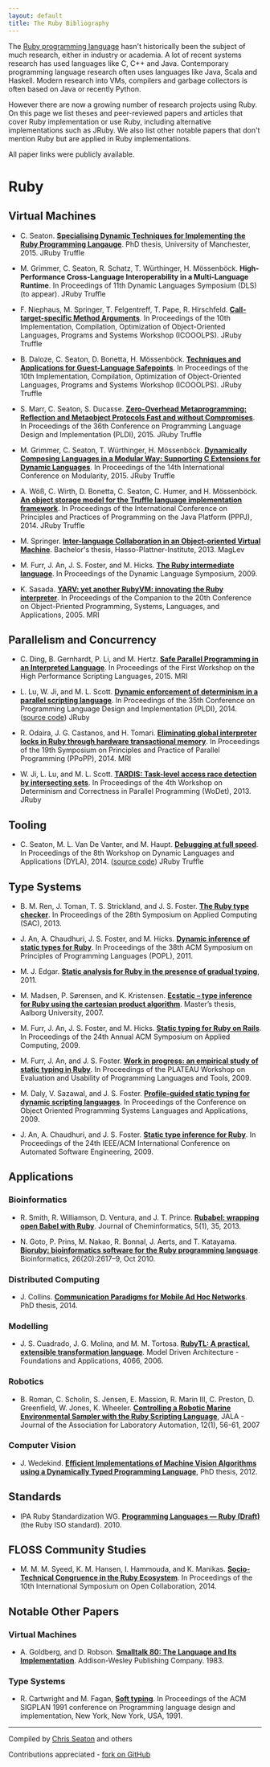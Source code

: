 ```yaml
---
layout: default
title: The Ruby Bibliography
---
```


The [Ruby programming language](http://ruby-lang.org/) hasn't historically been
the subject of much research, either in industry or academia. A lot of recent
systems research has used languages like C, C++ and Java. Contemporary
programming language research often uses languages like Java, Scala and Haskell.
Modern research into VMs, compilers and garbage collectors is often based on
Java or recently Python.

However there are now a growing number of research projects using Ruby. On this
page we list theses and peer-reviewed papers and articles that cover Ruby
implementation or use Ruby, including alternative implementations such as JRuby.
We also list other notable papers that don't mention Ruby but are applied in
Ruby implementations.

All paper links were publicly available.

# Ruby

## Virtual Machines

* C. Seaton. **[Specialising Dynamic Techniques for Implementing the Ruby Programming Langauge](http://chrisseaton.com/phd/specialising-ruby.pdf)**. PhD thesis, University of Manchester, 2015.
<span class="tag tag-jruby">JRuby</span>
<span class="tag tag-truffle">Truffle</span>

* M. Grimmer, C. Seaton, R. Schatz, T. Würthinger, H. Mössenböck. **High-Performance Cross-Language Interoperability in a Multi-Language Runtime**. In Proceedings of 11th Dynamic Languages Symposium (DLS) (to appear).
<span class="tag tag-jruby">JRuby</span>
<span class="tag tag-truffle">Truffle</span>

* F. Niephaus, M. Springer, T. Felgentreff, T. Pape, R. Hirschfeld. **[Call-target-specific Method Arguments](https://github.com/HPI-SWA-Lab/TargetSpecific-ICOOOLPS/raw/gh-pages/call_target_specific_method_arguments.pdf)**. In Proceedings of the 10th Implementation, Compilation, Optimization of Object-Oriented Languages, Programs and Systems Workshop (ICOOOLPS).
<span class="tag tag-jruby">JRuby</span>
<span class="tag tag-truffle">Truffle</span>

* B. Daloze, C. Seaton, D. Bonetta, H. Mössenböck. **[Techniques and Applications for Guest-Language Safepoints](http://chrisseaton.com/rubytruffle/icooolps15-safepoints/safepoints.pdf)**. In Proceedings of the 10th Implementation, Compilation, Optimization of Object-Oriented Languages, Programs and Systems Workshop (ICOOOLPS).
<span class="tag tag-jruby">JRuby</span>
<span class="tag tag-truffle">Truffle</span>

* S. Marr, C. Seaton, S. Ducasse. **[Zero-Overhead Metaprogramming: Reflection and Metaobject Protocols Fast and without Compromises](http://chrisseaton.com/rubytruffle/pldi15-metaprogramming/pldi15-marr-et-al-zero-overhead-metaprogramming.pdf)**. In Proceedings of the 36th Conference on Programming Language Design and Implementation (PLDI), 2015.
<span class="tag tag-jruby">JRuby</span>
<span class="tag tag-truffle">Truffle</span>

* M. Grimmer, C. Seaton, T. Würthinger, H. Mössenböck. **[Dynamically Composing Languages in a Modular Way: Supporting C Extensions for Dynamic Languages](http://www.chrisseaton.com/rubytruffle/modularity15/rubyextensions.pdf)**. In Proceedings of the 14th International Conference on Modularity, 2015.
<span class="tag tag-jruby">JRuby</span>
<span class="tag tag-truffle">Truffle</span>

* A. Wöß, C. Wirth, D. Bonetta, C. Seaton, C. Humer, and H. Mössenböck. **[An object storage model for the Truffle language implementation framework](http://www.chrisseaton.com/rubytruffle/pppj14-om/pppj14-om.pdf)**. In Proceedings of the International Conference on Principles and Practices of Programming on the Java Platform (PPPJ), 2014.
<span class="tag tag-jruby">JRuby</span>
<span class="tag tag-truffle">Truffle</span>

* M. Springer. **[Inter-language Collaboration in an Object-oriented Virtual Machine](http://www.matthiasspringer.de/downloads/BP2012H1_intra-language_collaboration.pdf)**. Bachelor's thesis, Hasso-Plattner-Institute, 2013.
<span class="tag tag-maglev">MagLev</span>

* M. Furr, J. An, J. S. Foster, and M. Hicks. **[The Ruby intermediate language](http://www.cs.umd.edu/projects/PL/druby/papers/druby-dls09.pdf)**. In Proceedings of the Dynamic Language Symposium, 2009.

* K. Sasada. **[YARV: yet another RubyVM: innovating the Ruby interpreter](http://citeseerx.ist.psu.edu/viewdoc/download?doi=10.1.1.482.9851&rep=rep1&type=pdf)**. In Proceedings of the Companion to the 20th Conference on Object-Priented Programming, Systems, Languages, and Applications, 2005.
<span class="tag tag-mri">MRI</span>

## Parallelism and Concurrency

* C. Ding, B. Gernhardt, P. Li, and M. Hertz. **[Safe Parallel Programming in an Interpreted Language](http://polaris.cs.uiuc.edu/hpsl/abstracts/a7-ding.pdf)**. In Proceedings of the First Workshop on the High Performance Scripting Languages, 2015.
<span class="tag tag-mri">MRI</span>

* L. Lu, W. Ji, and M. L. Scott. **[Dynamic enforcement of determinism in a parallel scripting language](http://www.cs.rochester.edu/u/scott/papers/2014_PLDI_DPR.pdf)**. In Proceedings of the 35th Conference on Programming Language Design and Implementation (PLDI), 2014. ([source code](https://github.com/RB-DPR/RB-DPR))
<span class="tag tag-jruby">JRuby</span>

* R. Odaira, J. G. Castanos, and H. Tomari. **[Eliminating global interpreter locks in Ruby through hardware transactional memory](http://researcher.watson.ibm.com/researcher/files/jp-ODAIRA/PPoPP2014_RubyGILHTM.pdf)**. In Proceedings of the 19th Symposium on Principles and Practice of Parallel Programming (PPoPP), 2014.
<span class="tag tag-mri">MRI</span>

* W. Ji, L. Lu, and M. L. Scott. **[TARDIS: Task-level access race detection by intersecting sets](http://wodet.cs.washington.edu/wp-content/uploads/2013/03/wodet2013-final9.pdf)**. In Proceedings of the 4th Workshop on Determinism and Correctness in Parallel Programming (WoDet), 2013.
<span class="tag tag-jruby">JRuby</span>

## Tooling

* C. Seaton, M. L. Van De Vanter, and M. Haupt. **[Debugging at full speed](http://www.lifl.fr/dyla14/papers/dyla14-3-Debugging_at_Full_Speed.pdf)**. In Proceedings of the 8th Workshop on Dynamic Languages and Applications (DYLA), 2014. ([source code](http://lafo.ssw.uni-linz.ac.at/truffle/debugging/dyla14-debugging-artifact-0557a4f756d4.tar.gz))
<span class="tag tag-jruby">JRuby</span>
<span class="tag tag-truffle">Truffle</span>

## Type Systems

* B. M. Ren, J. Toman, T. S. Strickland, and J. S. Foster. **[The Ruby type checker](http://www.cs.umd.edu/~jfoster/papers/oops13.pdf)**. In Proceedings of the 28th Symposium on Applied Computing (SAC), 2013.

* J. An, A. Chaudhuri, J. S. Foster, and M. Hicks. **[Dynamic inference of static types for Ruby](http://www.cs.umd.edu/~jfoster/papers/popl11.pdf)**. In Proceedings of the 38th ACM Symposium on Principles of Programming Languages (POPL), 2011.

* M. J. Edgar. **[Static analysis for Ruby in the presence of gradual typing](http://www.cs.dartmouth.edu/reports/TR2011-686.pdf)**, 2011.

* M. Madsen, P. Sørensen, and K. Kristensen. **[Ecstatic – type inference for Ruby using the cartesian product algorithm](http://projekter.aau.dk/projekter/files/61071016/1181807983.pdf)**. Master’s thesis, Aalborg University, 2007.

* M. Furr, J. An, J. S. Foster, and M. Hicks. **[Static typing for Ruby on Rails](http://www.cs.umd.edu/projects/PL/druby/papers/drails-ase09.pdf)**. In Proceedings of the 24th Annual ACM Symposium on Applied Computing, 2009.

* M. Furr, J. An, and J. S. Foster. **[Work in progress: an empirical study of static typing in Ruby](http://www.cs.umd.edu/projects/PL/druby/papers/druby-pilot-plateau09.pdf)**. In Proceedings of the PLATEAU Workshop on Evaluation and Usability of Programming Languages and Tools, 2009.

* M. Daly, V. Sazawal, and J. S. Foster. **[Profile-guided static typing for dynamic scripting languages](http://www.cs.umd.edu/projects/PL/druby/papers/druby-oopsla09.pdf)**. In Proceedings of the Conference on Object Oriented Programming Systems Languages and Applications, 2009.

* J. An, A. Chaudhuri, and J. S. Foster. **[Static type inference for Ruby](http://www.cs.umd.edu/projects/PL/druby/papers/druby-oops09.pdf)**. In Proceedings of the 24th IEEE/ACM International Conference on Automated Software Engineering, 2009.

## Applications

### Bioinformatics

* R. Smith, R. Williamson, D. Ventura, and J. T. Prince. **[Rubabel: wrapping open Babel with Ruby](http://www.biomedcentral.com/content/pdf/1758-2946-5-35.pdf)**. Journal of Cheminformatics, 5(1), 35, 2013.

* N. Goto, P. Prins, M. Nakao, R. Bonnal, J. Aerts, and T. Katayama. **[Bioruby: bioinformatics software for the Ruby programming language](http://www.ncbi.nlm.nih.gov/pmc/articles/PMC2951089/pdf/btq475.pdf)**. Bioinformatics, 26(20):2617–9, Oct 2010.

### Distributed Computing

* J. Collins. **[Communication Paradigms for Mobile Ad Hoc Networks](https://escholarship.org/uc/item/8md1h50q)**. PhD thesis, 2014.

### Modelling

* J. S. Cuadrado, J. G. Molina, and M. M. Tortosa. **[RubyTL: A practical, extensible transformation language](http://link.springer.com/chapter/10.1007/11787044_13)**. Model Driven Architecture - Foundations and Applications, 4066, 2006.

### Robotics

* B. Roman, C. Scholin, S. Jensen, E. Massion, R. Marin III, C. Preston, D. Greenfield, W. Jones, K. Wheeler. **[Controlling a Robotic Marine Environmental Sampler with the Ruby Scripting Language](http://jla.sagepub.com/content/12/1/56.full.pdf)**, JALA - Journal of the Association for Laboratory Automation, 12(1), 56-61, 2007

### Computer Vision

* J. Wedekind. **[Efficient Implementations of Machine Vision Algorithms using a Dynamically Typed Programming Language](http://dx.doi.org/10.6084/m9.figshare.97244)**, PhD thesis, 2012.

## Standards

* IPA Ruby Standardization WG. **[Programming Languages — Ruby (Draft)](https://www.ipa.go.jp/osc/english/ruby/)** (the Ruby ISO standard). 2010.

## FLOSS Community Studies

* M. M. M. Syeed, K. M. Hansen, I. Hammouda, and K. Manikas. **[Socio-Technical Congruence in the Ruby Ecosystem](http://www.opensym.org/os2014/proceedings-files/p110.pdf)**. In Proceedings of the 10th International Symposium on Open Collaboration, 2014.

## Notable Other Papers

### Virtual Machines

* A. Goldberg, and D. Robson. **[Smalltalk 80: The Language and Its Implementation](http://stephane.ducasse.free.fr/FreeBooks/BlueBook/Bluebook.pdf)**. Addison-Wesley Publishing Company. 1983.

### Type Systems

* R. Cartwright and M. Fagan, **[Soft typing](http://www.cs.rice.edu/CS/PLT/Publications/Scheme/pldi91-cf.ps.gz)**. In Proceedings of the ACM SIGPLAN 1991 conference on Programming language design and implementation, New York, New York, USA, 1991.

----

Compiled by [Chris Seaton](http://chrisseaton.com/) and others

Contributions appreciated - [fork on GitHub](https://github.com/rubybib/rubybib.org)
